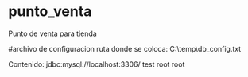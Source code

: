 # punto_venta
Punto de venta para tienda

#archivo de configuracion
ruta donde se coloca: C:\temp\db_config.txt

Contenido:
jdbc:mysql://localhost:3306/
test
root
root
